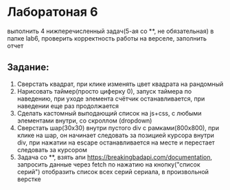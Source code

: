 # Лаборатоная 6
выполнить 4 нижперечисленный задач(5-ая со **, не обязательная) в папке lab6, проверить корректность работы на верселе, заполнить отчет
## Задание:
1. Сверстать квадрат, при клике изменять цвет квадрата на рандомный 
2. Нарисовать таймер(просто циферку 0), запуск таймера по наведению, при уходе элемента счётчик останавливается, при наведении еще раз продолжается
3. Сделать кастомный выподающий список на js+css, с любыми элементами внутри, со скроллом (dropdown)
4. Сверстать шар(30x30) внутри пустого div с рамками(800х800), при клике на шар, он начинает следовать за позицией курсора внутри div, при нажатии на escape останавливается на месте и перестает следовать за курсором
5. Задача со **, взять апи https://breakingbadapi.com/documentation, запросить данные через fetch по нажатию на кнопку("список серий") отобразить список всех серий сериала, в произвольной верстке
